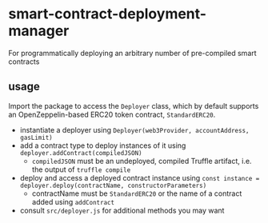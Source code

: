 # smart-contract-deployment-manager
For programmatically deploying an arbitrary number of pre-compiled smart contracts

## usage

Import the package to access the `Deployer` class, which by default supports an OpenZeppelin-based ERC20 token contract, `StandardERC20`.
- instantiate a deployer using `Deployer(web3Provider, accountAddress, gasLimit)`
- add a contract type to deploy instances of it using `deployer.addContract(compiledJSON)`
    - `compiledJSON` must be an undeployed, compiled Truffle artifact, i.e. the output of `truffle compile`
- deploy and access a deployed contract instance using `const instance = deployer.deploy(contractName, constructorParameters)`
    - contractName must be `StandardERC20` or the name of a contract added using `addContract`
- consult `src/deployer.js` for additional methods you may want
